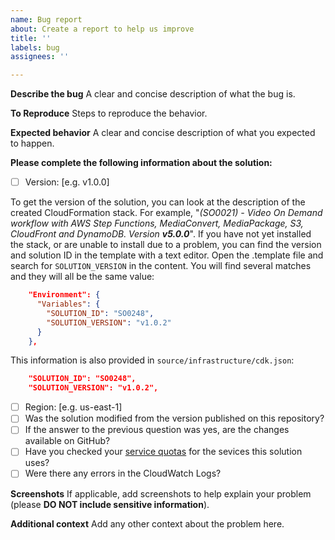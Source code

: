 ```yaml
---
name: Bug report
about: Create a report to help us improve
title: ''
labels: bug
assignees: ''

---
```


**Describe the bug**
A clear and concise description of what the bug is.

**To Reproduce**
Steps to reproduce the behavior.

**Expected behavior**
A clear and concise description of what you expected to happen.

**Please complete the following information about the solution:**
- [ ] Version: [e.g. v1.0.0]

To get the version of the solution, you can look at the description of the created CloudFormation stack. For example, "_(SO0021) - Video On Demand workflow with AWS Step Functions, MediaConvert, MediaPackage, S3, CloudFront and DynamoDB. Version **v5.0.0**_". If you have not yet installed the stack, or are unable to install due to a problem, you can find the version and solution ID in the template with a text editor. Open the .template file and search for `SOLUTION_VERSION` in the content. You will find several matches and they will all be the same value:

```json
    "Environment": {
      "Variables": {
        "SOLUTION_ID": "SO0248",
        "SOLUTION_VERSION": "v1.0.2"
      }
    },
```

This information is also provided in `source/infrastructure/cdk.json`:

```json
    "SOLUTION_ID": "SO0248",
    "SOLUTION_VERSION": "v1.0.2",
```



- [ ] Region: [e.g. us-east-1]
- [ ] Was the solution modified from the version published on this repository?
- [ ] If the answer to the previous question was yes, are the changes available on GitHub?
- [ ] Have you checked your [service quotas](https://docs.aws.amazon.com/general/latest/gr/aws_service_limits.html) for the sevices this solution uses?
- [ ] Were there any errors in the CloudWatch Logs?

**Screenshots**
If applicable, add screenshots to help explain your problem (please **DO NOT include sensitive information**).

**Additional context**
Add any other context about the problem here.
